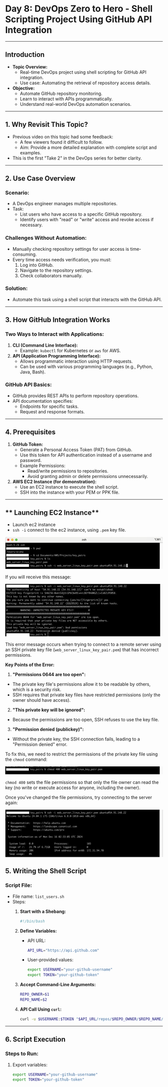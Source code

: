 # **Day 8: DevOps Zero to Hero - Shell Scripting Project Using GitHub API Integration**

---

## **Introduction**
- **Topic Overview:**
  - Real-time DevOps project using shell scripting for GitHub API integration.
  - Use case: Automating the retrieval of repository access details.
- **Objective:**
  - Automate GitHub repository monitoring.
  - Learn to interact with APIs programmatically.
  - Understand real-world DevOps automation scenarios.

---

## **1. Why Revisit This Topic?**
- Previous video on this topic had some feedback:
  - A few viewers found it difficult to follow.
  - Aim: Provide a more detailed explanation with complete script and examples.
- This is the first "Take 2" in the DevOps series for better clarity.

---

## **2. Use Case Overview**
### **Scenario:**
- A DevOps engineer manages multiple repositories.
- Task:
  - List users who have access to a specific GitHub repository.
  - Identify users with "read" or "write" access and revoke access if necessary.

### **Challenges Without Automation:**
- Manually checking repository settings for user access is time-consuming.
- Every time access needs verification, you must:
  1. Log into GitHub.
  2. Navigate to the repository settings.
  3. Check collaborators manually.

### **Solution:**
- Automate this task using a shell script that interacts with the GitHub API.

---

## **3. How GitHub Integration Works**
### **Two Ways to Interact with Applications:**
1. **CLI (Command Line Interface):**
   - Example: `kubectl` for Kubernetes or `aws` for AWS.
2. **API (Application Programming Interface):**
   - Allows programmatic interaction using HTTP requests.
   - Can be used with various programming languages (e.g., Python, Java, Bash).

### **GitHub API Basics:**
- GitHub provides REST APIs to perform repository operations.
- API documentation specifies:
  - Endpoints for specific tasks.
  - Request and response formats.

---

## **4. Prerequisites**
1. **GitHub Token:**
   - Generate a Personal Access Token (PAT) from GitHub.
   - Use this token for API authentication instead of a username and password.
   - Example Permissions:
     - Read/write permissions to repositories.
     - Avoid granting admin or delete permissions unnecessarily.
2. **AWS EC2 Instance (for demonstration):**
   - Use an EC2 instance to execute the shell script.
   - SSH into the instance with your PEM or PPK file.

---

## ** Launching EC2 Instance**

   - Launch ec2 instance
   - `ssh -i` connect to the ec2 instance, using `.pem` key file.

   ![](images/1_ssh_i_ec2.png)

   If you will receive this message:

   ![](images/2_permissions_0644_too_open.png) 

   This error message occurs when trying to connect to a remote server using an SSH private key file (`web_server_linux_key_pair.pem`) that has incorrect permissions.

**Key Points of the Error:**
1. **"Permissions 0644 are too open":**
- The private key file's permissions allow it to be readable by others, which is a security risk.
- SSH requires that private key files have restricted permissions (only the owner should have access).
2. **"This private key will be ignored":**
- Because the permissions are too open, SSH refuses to use the key file.
3. **"Permission denied (publickey)":**
- Without the private key, the SSH connection fails, leading to a "Permission denied" error.

To fix this, we need to restrict the permissions of the private key file using the `chmod` command:

![](images/3_chmod.png)

`chmod 400` sets the file permissions so that only the file owner can read the key (no write or execute access for anyone, including the owner).

Once you've changed the file permissions, try connecting to the server again:

![](images/4_connection_established.png)


## **5. Writing the Shell Script**
### **Script File:**
- File name: `list_users.sh`
- Steps:
  1. **Start with a Shebang:**
     ```bash
     #!/bin/bash
     ```

  2. **Define Variables:**
     - API URL:
       ```bash
       API_URL="https://api.github.com"
       ```
     - User-provided values:
       ```bash
       export USERNAME="your-github-username"
       export TOKEN="your-github-token"
       ```

  3. **Accept Command-Line Arguments:**
     ```bash
     REPO_OWNER=$1
     REPO_NAME=$2
     ```

  4. **API Call Using `curl`:**
     ```bash
     curl -u $USERNAME:$TOKEN "$API_URL/repos/$REPO_OWNER/$REPO_NAME/collaborators" | jq '.[] | {login, permissions}'
     ```

---

## **6. Script Execution**
### **Steps to Run:**
1. Export variables:
   ```bash
   export USERNAME="your-github-username"
   export TOKEN="your-github-token"
